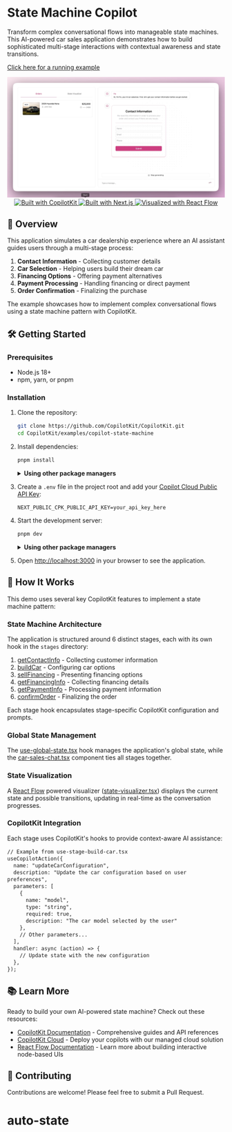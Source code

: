 # State Machine Copilot

Transform complex conversational flows into manageable state machines. This AI-powered car sales application demonstrates how to build sophisticated multi-stage interactions with contextual awareness and state transitions.

[Click here for a running example](https://state-machine-copilot.vercel.app/)

<div align="center">
  <img src="./assets/preview.png" alt="State Machine Copilot for Car Sales"/>

  <a href="https://copilotkit.ai" target="_blank">
    <img src="https://img.shields.io/badge/Built%20with-CopilotKit-6963ff" alt="Built with CopilotKit"/>
  </a>
  <a href="https://nextjs.org" target="_blank">
    <img src="https://img.shields.io/badge/Built%20with-Next.js%2014-black" alt="Built with Next.js"/>
  </a>
  <a href="https://reactflow.dev/" target="_blank">
    <img src="https://img.shields.io/badge/Visualized%20with-React%20Flow-ff0072" alt="Visualized with React Flow"/>
  </a>
</div>

## 🚗 Overview

This application simulates a car dealership experience where an AI assistant guides users through a multi-stage process:

1. **Contact Information** - Collecting customer details
2. **Car Selection** - Helping users build their dream car
3. **Financing Options** - Offering payment alternatives
4. **Payment Processing** - Handling financing or direct payment
5. **Order Confirmation** - Finalizing the purchase

The example showcases how to implement complex conversational flows using a state machine pattern with CopilotKit.

## 🛠️ Getting Started

### Prerequisites

- Node.js 18+ 
- npm, yarn, or pnpm

### Installation

1. Clone the repository:
   ```bash
   git clone https://github.com/CopilotKit/CopilotKit.git
   cd CopilotKit/examples/copilot-state-machine
   ```

2. Install dependencies:

   ```bash
   pnpm install
   ```

   <details>
     <summary><b>Using other package managers</b></summary>
     
     ```bash
     # Using yarn
     yarn install
     
     # Using npm
     npm install
     ```
   </details>

3. Create a `.env` file in the project root and add your [Copilot Cloud Public API Key](https://cloud.copilotkit.ai):
   ```
   NEXT_PUBLIC_CPK_PUBLIC_API_KEY=your_api_key_here
   ```

4. Start the development server:

   ```bash
   pnpm dev
   ```

   <details>
     <summary><b>Using other package managers</b></summary>
     
     ```bash
     # Using yarn
     yarn dev
     
     # Using npm
     npm run dev
     ```
   </details>

5. Open [http://localhost:3000](http://localhost:3000) in your browser to see the application.

## 🧩 How It Works

This demo uses several key CopilotKit features to implement a state machine pattern:

### State Machine Architecture

The application is structured around 6 distinct stages, each with its own hook in the `stages` directory:

1. [getContactInfo](./src/lib/stages/use-stage-get-contact-info.tsx) - Collecting customer information
2. [buildCar](./src/lib/stages/use-stage-build-car.tsx) - Configuring car options
3. [sellFinancing](./src/lib/stages/use-stage-sell-financing.tsx) - Presenting financing options
4. [getFinancingInfo](./src/lib/stages/use-stage-get-financing-info.tsx) - Collecting financing details
5. [getPaymentInfo](./src/lib/stages/use-stage-get-payment-info.tsx) - Processing payment information
6. [confirmOrder](./src/lib/stages/use-stage-confirm-order.tsx) - Finalizing the order

Each stage hook encapsulates stage-specific CopilotKit configuration and prompts.

### Global State Management

The [use-global-state.tsx](./src/lib/stages/use-global-state.tsx) hook manages the application's global state, while the [car-sales-chat.tsx](./src/components/car-sales-chat.tsx) component ties all stages together.

### State Visualization

A [React Flow](https://reactflow.dev/) powered visualizer ([state-visualizer.tsx](./src/components/state-visualizer.tsx)) displays the current state and possible transitions, updating in real-time as the conversation progresses.

### CopilotKit Integration

Each stage uses CopilotKit's hooks to provide context-aware AI assistance:

```tsx
// Example from use-stage-build-car.tsx
useCopilotAction({
  name: "updateCarConfiguration",
  description: "Update the car configuration based on user preferences",
  parameters: [
    {
      name: "model",
      type: "string",
      required: true,
      description: "The car model selected by the user"
    },
    // Other parameters...
  ],
  handler: async (action) => {
    // Update state with the new configuration
  },
});
```

## 📚 Learn More

Ready to build your own AI-powered state machine? Check out these resources:

- [CopilotKit Documentation](https://docs.copilotkit.ai) - Comprehensive guides and API references
- [CopilotKit Cloud](https://cloud.copilotkit.ai/) - Deploy your copilots with our managed cloud solution
- [React Flow Documentation](https://reactflow.dev/docs/introduction/) - Learn more about building interactive node-based UIs

## 🤝 Contributing

Contributions are welcome! Please feel free to submit a Pull Request.
# auto-state
